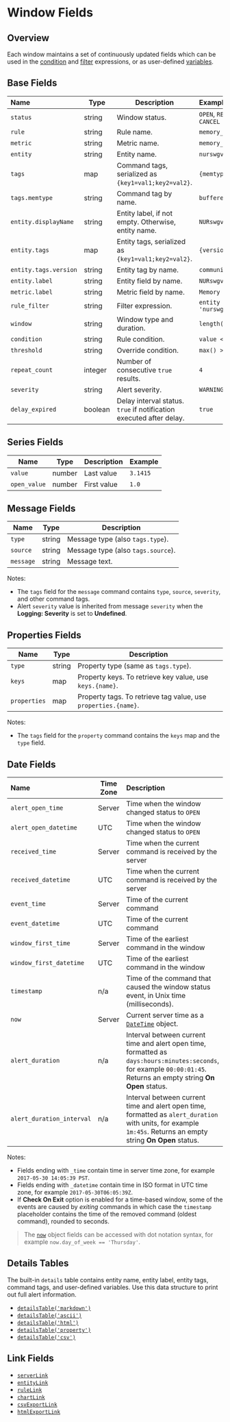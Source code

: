 # Window Fields

## Overview

Each window maintains a set of continuously updated fields which can be used in the [condition](condition.md) and [filter](filters.md) expressions, or as user-defined [variables](variables.md).

## Base Fields

**Name**|**Type**|**Description**|**Example**
:---|---|---|:---
`status` | string | Window status. | `OPEN`, `REPEAT`, or `CANCEL`
`rule` | string | Rule name. | `memory_low`
`metric` | string | Metric name. | `memory_free`
`entity` | string | Entity name. | `nurswgvml007`
`tags` | map | Command tags, serialized as `{key1=val1;key2=val2}`. | `{memtype=buffered}`
`tags.memtype` | string | Command tag by name. | `buffered`
`entity.displayName` | string | Entity label, if not empty. Otherwise, entity name. | `NURswgvml007`
`entity.tags` | map | Entity tags, serialized as `{key1=val1;key2=val2}`. | `{version=community}`
`entity.tags.version` | string | Entity tag by name. | `community`
`entity.label` | string | Entity field by name. | `NURswgvml007`
`metric.label` | string | Metric field by name. | `Memory Free, Bytes`
`rule_filter` | string | Filter expression. | `entity != 'nurswghbs001'`
`window` | string | Window type and duration. | `length(1)`
`condition` | string | Rule condition. | `value < 75`
`threshold` | string | Override condition. | `max() > 20`
`repeat_count` | integer | Number of consecutive `true` results. | `4`
`severity` | string | Alert severity. | `WARNING`
`delay_expired` | boolean | Delay interval status.<br>`true` if notification executed after delay.| `true`

## Series Fields

|**Name**|**Type**|**Description**|**Example**|
|---|---|---|--|
| `value` | number | Last value | `3.1415` |
| `open_value` | number | First value | `1.0` |

## Message Fields

|**Name**|**Type**|**Description**|
|---|---|---|
| `type` | string | Message type (also `tags.type`). |
| `source` | string | Message type (also `tags.source`). |
| `message` | string | Message text. |

Notes:

* The `tags` field for the `message` command contains `type`, `source`, `severity`, and other command tags.
* Alert `severity` value is inherited from message `severity` when the **Logging: Severity** is set to **Undefined**.

## Properties Fields

|**Name**|**Type**|**Description**|
|---|---|---|
| `type` | string | Property type (same as `tags.type`). |
| `keys` | map | Property keys. To retrieve key value, use `keys.{name}`. |
| `properties` | map | Property tags. To retrieve tag value, use `properties.{name}`. |

Notes:

* The `tags` field for the `property` command contains the `keys` map and the `type` field.

## Date Fields

**Name**|**Time Zone**|**Description**
:---|---|:---
`alert_open_time` | Server | Time when the window changed status to `OPEN`
`alert_open_datetime` | UTC | Time when the window changed status to `OPEN`
`received_time` | Server | Time when the current command is received by the server
`received_datetime` | UTC | Time when the current command is received by the server
`event_time` | Server | Time of the current command
`event_datetime` | UTC | Time of the current command
`window_first_time` | Server | Time of the earliest command in the window
`window_first_datetime` | UTC | Time of the earliest command in the window
`timestamp` | n/a | Time of the command that caused the window status event, in Unix time (milliseconds).
`now` | Server | Current server time as a [`DateTime`](object-datetime.md) object.
`alert_duration` | n/a | Interval between current time and alert open time, formatted as `days:hours:minutes:seconds`, for example `00:00:01:45`. Returns an empty string **On Open** status.
`alert_duration_interval` | n/a | Interval between current time and alert open time, formatted as `alert_duration` with units, for example `1m:45s`. Returns an empty string **On Open** status.

Notes:

* Fields ending with `_time` contain time in server time zone, for example `2017-05-30 14:05:39 PST`.
* Fields ending with `_datetime` contain time in ISO format in UTC time zone, for example `2017-05-30T06:05:39Z`.
* If **Check On Exit** option is enabled for a time-based window, some of the events are caused by _exiting_ commands in which case the `timestamp` placeholder contains the time of the removed command (oldest command), rounded to seconds.
> The [`now`](object-datetime.md) object fields can be accessed with dot notation syntax, for example `now.day_of_week == 'Thursday'`.

## Details Tables

The built-in `details` table contains entity name, entity label, entity tags, command tags, and user-defined variables. Use this data structure to print out full alert information.

* [`detailsTable('markdown')`](details-table.md#markdown)
* [`detailsTable('ascii')`](details-table.md#ascii)
* [`detailsTable('html')`](details-table.md#html)
* [`detailsTable('property')`](details-table.md#property)
* [`detailsTable('csv')`](details-table.md#csv)

## Link Fields

* [`serverLink`](links.md#serverlink)
* [`entityLink`](links.md#entitylink)
* [`ruleLink`](links.md#rulelink)
* [`chartLink`](links.md#chartlink)
* [`csvExportLink`](links.md#csvexportlink)
* [`htmlExportLink`](links.md#htmlexportlink)
